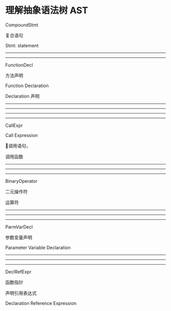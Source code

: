 # 理解抽象语法树 AST

CompoundStmt

复合语句

Stmt: statement



<hr>

<hr>


FunctionDecl

方法声明


Function Declaration


Declaration  声明

<hr>

<hr>


<hr>

<hr>


CallExpr


Call Expression


调用语句，


调用函数

<hr>

<hr>





<hr>

BinaryOperator


二元操作符


运算符



<hr>




<hr>

<hr>




ParmVarDecl 


参数变量声明


Parameter Variable Declaration


<hr>




<hr>

<hr>


DeclRefExpr


函数指针


声明引用表达式


Declaration Reference Expression
